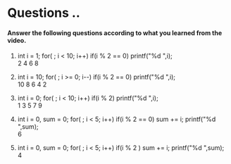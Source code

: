 # Questions ..

#### Answer the following questions according to what you learned from the video.

1. int i = 1; for( ; i < 10; i++) if(i % 2 == 0) printf("%d ",i);  
   2 4 6 8

2. int i = 10; for( ; i >= 0; i--) if(i % 2 == 0) printf("%d ",i);  
   10 8 6 4 2

3. int i = 0; for( ; i < 10; i++) if(i % 2) printf("%d ",i);  
   1 3 5 7 9

4. int i = 0, sum = 0; for( ; i < 5; i++) if(i % 2 == 0) sum += i; printf("%d ",sum);  
   6

5. int i = 0, sum = 0; for( ; i < 5; i++) if(i % 2 ) sum += i; printf("%d ",sum);  
   4

